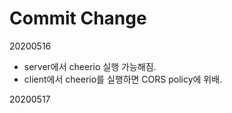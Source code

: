 # Commit Change

20200516
- server에서 cheerio 실행 가능해짐.
- client에서 cheerio를 실행하면 CORS policy에 위배.

20200517
